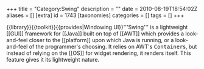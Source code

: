 +++
title = "Category:Swing"
description = ""
date = 2010-08-19T18:54:02Z
aliases = []
[extra]
id = 1743
[taxonomies]
categories = []
tags = []
+++

{{library}}{{toolkit}}{{provides|Windowing UI}}'''Swing''' is a lightweight [[GUI]] framework for [[Java]] built on top of [[AWT]] which provides a look-and-feel closer to the [[platform]] upon which Java is running, or a look-and-feel of the programmer's choosing. It relies on AWT's <tt>Container</tt>s, but instead of relying on the [[OS]] for widget rendering, it renders itself. This feature gives it its lightweight nature.
